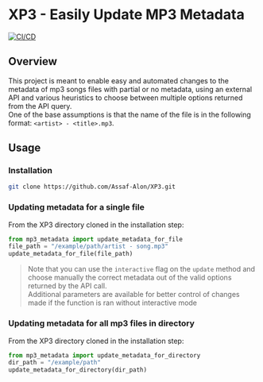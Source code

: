 # XP3 - Easily Update MP3 Metadata

[![CI/CD](https://github.com/Assaf-Alon/XP3/actions/workflows/lint-and-test.yaml/badge.svg)](https://github.com/Assaf-Alon/XP3/actions/workflows/lint-and-test.yaml)

## Overview
This project is meant to enable easy and automated changes to the metadata of mp3 songs files with partial or no metadata, using an external API and various heuristics to choose between multiple options returned from the API query.   
One of the base assumptions is that the name of the file is in the following format: `<artist> - <title>.mp3`.  

## Usage

### Installation
```bash
git clone https://github.com/Assaf-Alon/XP3.git
```

### Updating metadata for a single file
From the XP3 directory cloned in the installation step:

```python
from mp3_metadata import update_metadata_for_file
file_path = "/example/path/artist - song.mp3"
update_metadata_for_file(file_path)
```
> Note that you can use the `interactive` flag on the `update` method and choose manually the correct metadata out of the valid options returned by the API call.  
> Additional parameters are available for better control of changes made if the function is ran without interactive mode

### Updating metadata for all mp3 files in directory
From the XP3 directory cloned in the installation step:

```python
from mp3_metadata import update_metadata_for_directory
dir_path = "/example/path"
update_metadata_for_directory(dir_path)
```
